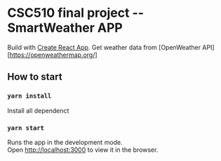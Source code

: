 # CSC510 final project -- SmartWeather APP

Build with [Create React App](https://github.com/facebook/create-react-app).
Get weather data from [OpenWeather API][https://openweathermap.org/]

## How to start
### `yarn install`
Install all dependenct
### `yarn start`
Runs the app in the development mode.<br />
Open [http://localhost:3000](http://localhost:3000) to view it in the browser.

